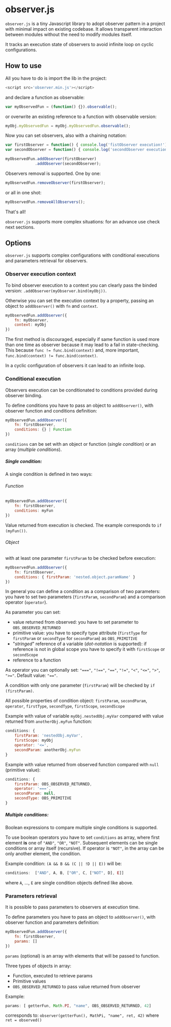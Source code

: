 # observer.js
`observer.js` is a tiny Javascript library to adopt observer pattern in a project with minimal impact on existing codebase.
It allows transparent interaction between modules without the need to modify modules itself.

It tracks an execution state of observers to avoid infinite loop on cyclic configurations.

## How to use

All you have to do is import the lib in the project:
 ```js
<script src='observer.min.js'></script>
```
and declare a function as observable:
```js
var myObservedFun = (function() {}).observable();
```
or overwrite an existing reference to a function with observable version:
 ```js
myObj.myObservedFun = myObj.myObservedFun.observable();
 ```
Now you can set observers, also with a chaining notation:
```js
var firstObserver = function() { console.log('fistObserver execution!') };
var secondObserver = function() { console.log('secondObserver execution!') };

myObservedFun.addObserver(firstObserver)
             .addObserver(secondObserver);
```

Observers removal is supported. One by one:
```js
myObservedFun.removeObserver(firstObserver);
```
or all in one shot:
```js
myObservedFun.removeAllObservers();
```

That's all!

`observer.js` supports more complex situations: for an advance use check next sections.

## Options

`observer.js` supports complex configurations with conditional executions and parameters retrieval for observers. 


### Observer execution context
To bind observer execution to a context you can clearly pass the binded version: `.addObserver(myObserver.bind(myObj))`.

Otherwise you can set the execution context by a property, passing an object to `addObserver()` with `fn` and `context`.
```js
myObservedFun.addObserver({
    fn: myObserver,
    context: myObj
})
```
The first method is discouraged, especially if same function is used more than one time as observer because it may lead to a fail in state-checking.
This because `func != func.bind(context)` and, more important, `func.bind(context) != func.bind(context)`.

In a cyclic configuration of observers it can lead to an infinite loop.

### Conditional execution
Observers execution can be conditionated to conditions provided during observer binding.

To define conditions you have to pass an object to `addObserver()`, with observer function and conditions definition:
```js
myObservedFun.addObserver({
    fn: firstObserver,
    conditions: {} | Function
})
```
`conditions` can be set with an object or function (*single condition*) or an array (*multiple conditions*).

##### Single condition:
A single condition is defined in two ways:

###### Function
```js
myObservedFun.addObserver({
    fn: firstObserver,
    conditions: myFun
})
```
Value returned from execution is checked. The example corresponds to `if (myFun())`.

###### Object
with at least one parameter `firstParam` to be checked before execution:
```js
myObservedFun.addObserver({
    fn: firstObserver,
    conditions: { firstParam: 'nested.object.paramName' }
})
```
In general you can define a condition as a comparison of two parameters:
you have to set two parameters (`firstParam`, `secondParam`) and a comparison operator (`operator`).

As parameter you can set:
- value returned from observed: you have to set parameter to `OBS_OBSERVED_RETURNED`
- primitive value: you have to specify type attribute (`firstType` for `firstParam` or `secondType` for `secondParam`) as `OBS_PRIMITIVE`
- "*stringed*" reference of a variable (*dot-notation* is supported): if reference is not in global scope you have to specify it with `firstScope` or `secondScope`
- reference to a function

As operator you can optionally set: `"==="`, `"!=="`, `"=="`, `"!="`, `"<"`, `"<="`, `">"`, `">="`. Default value: `"=="`.

A condition with only one parameter (`firstParam`) will be checked by `if (firstParam)`.

All possible properties of condition object: `firstParam`, `secondParam`, `operator`, `firstType`, `secondType`, `firstScope`, `secondScope`

Example with value of variable `myObj.nestedObj.myVar` compared with value returned from `anotherObj.myFun` function:
```js
conditions: {
    firstParam: 'nestedObj.myVar',
    firstScope: myObj
    operator: '<=',
    secondParam: anotherObj.myFun
}
```

Example with value returned from observed function compared with `null` (primitive value):
```js
conditions: {
    firstParam: OBS_OBSERVED_RETURNED,
    operator: '===',
    secondParam: null,
    secondType: OBS_PRIMITIVE
}
```

##### Multiple conditions:
Boolean expressions to compare multiple single conditions is supported.

To use boolean operators you have to set `conditions` as array, where first element **is** one of `"AND"`, `"OR"`, `"NOT"`.
Subsequent elements can be single conditions or array itself (recursive). If operator is `"NOT"`, in the array can be only another element, the condition.

Example condition: `(A && B && (C || !D || E))` will be:

```js
conditions:  ["AND", A, B, ["OR", C, ["NOT", D], E]]
```

where `A`, ..., `E` are single condition objects defined like above.

### Parameters retrieval
It is possible to pass parameters to observers at execution time.

To define parameters you have to pass an object to `addObserver()`, with observer function and parameters definition:
```js
myObservedFun.addObserver({
    fn: firstObserver,
    params: []
})
```
`params` (optional) is an array with elements that will be passed to function.

Three types of objects in array:

- Function, executed to retrieve params
- Primitive values
- `OBS_OBSERVED_RETURNED` to pass value returned from observer

Example:
```js
params: [ getterFun, Math.PI, "name", OBS_OBSERVED_RETURNED, 42]
```
corresponds to: `observer(getterFun(), MathPi, "name", ret, 42)` where `ret = observed()`